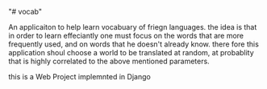 "# vocab" 

An applicaiton to help learn vocabuary of friegn languages. the idea is that in order to learn effeciantly one must focus on the 
words that are more frequently used, and on words that he doesn't already know. there fore this application shoul choose a world 
to be translated at random, at probablity that is highly correlated to the above mentioned parameters. 

this is a Web Project implemnted in Django 
